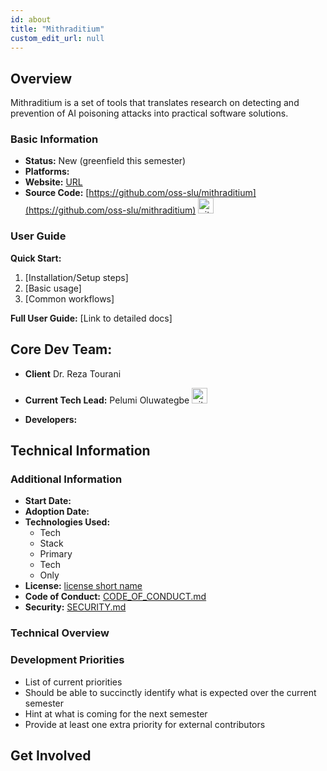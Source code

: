 ```yaml
---
id: about
title: "Mithraditium"
custom_edit_url: null
---
```


<!-- A header image is optional; if used should be no greater than 200x600 -->
<!--![Header Caption](header.png) -->

## Overview

Mithraditium is a set of tools that translates research on detecting and prevention of AI poisoning attacks into practical software solutions.

<!-- Screenshot -->
<!-- Clear description; 1-2 paragraphs -->
<!-- Demo/prview video -->

### Basic Information

- **Status:** New (greenfield this semester) <!-- Choose applicable: [Proposed (proposed by client), New (greenfield this semester), Active (and ongoing), External (ongoing third-party), -->
              <!-- Support (limited maintenance), Handoff (back to client), Archived (no further updates will be made)] -->
- **Platforms:** <!-- Choose applicable: [Mobile, Desktop, Web, API, CLI, Library] -->
- **Website:** [URL](URL)
- **Source Code:** [https://github.com/oss-slu/mithraditium](https://github.com/oss-slu/mithraditium) [<img src="/img/git-alt.svg" alt="git" width="25" height="25" />](https://github.com/oss-slu/mithraditium)
<!-- - **Download/Deployment:** 
  - [URL](URL)
  - [URL](URL)
  - [URL](URL) -->

### User Guide

<!-- Clear description; 1-2 paragraphs -->
<!-- Clear description of who should use this and how -->
<!-- Getting started steps or quick-start guide -->

**Quick Start:**
1. [Installation/Setup steps]
2. [Basic usage]
3. [Common workflows]

<!-- Link to comprehensive documentation -->
**Full User Guide:** [Link to detailed docs]

## Core Dev Team:

- **Client** Dr. Reza Tourani
<!-- - **Staff Developer:** Staff Developer Name [<img src="/img/github.svg" alt="github" width="25" height="25" />](https://github.com/username) [<img src="/img/linkedin.svg" alt="linkedin" width="25" height="25" />](https://www.linkedin.com/in/username/) -->
- **Current Tech Lead:** Pelumi Oluwategbe [<img src="/img/github.svg" alt="github" width="25" height="25" />](https://github.com/pelumitegbe)
<!-- [<img src="/img/linkedin.svg" alt="linkedin" width="25" height="25" />](https://www.linkedin.com/in/username/) [<img src="/img/portfolio.svg" alt="portfolio" width="25" height="25" />](Portfolio URL/) -->
- **Developers:**
  
  <!-- - Name (project staff) [<img src="/img/github.svg" alt="github" width="25" height="25" />](https://github.com/rcAsironman)
  - One Dev (capstone) [<img src="/img/github.svg" alt="github" width="25" height="25" />](https://github.com/username)
  - Two Dev (capstone) [<img src="/img/github.svg" alt="github" width="25" height="25" />](https://github.com/husernameaneenalsewari)
  - Green Dev (alumni) [<img src="/img/github.svg" alt="github" width="25" height="25" />](https://github.com/Ebusernameruns4)
  - Blue Dev (alumni, prior tech lead) [<img src="/img/github.svg" alt="github" width="25" height="25" />](https://github.com/SiriChanusernamedanaGarimella) [<img src="/img/linkedin.svg" alt="linkedin" width="25" height="25" />](https://www.linkedin.com/in/username/) -->
 
## Technical Information

### Additional Information

- **Start Date:** <!-- Date -->
- **Adoption Date:** <!-- Date -->
- **Technologies Used:**
  - Tech
  - Stack
  - Primary
  - Tech
  - Only
- **License:** [license short name](https://opensource.org/license/...)
- **Code of Conduct:** [CODE_OF_CONDUCT.md](URL)
- **Security:** [SECURITY.md](URL)

### Technical Overview

<!-- ![Software Architecture](architecture.png) -->
<!-- Clear description; 1-2 paragraphs -->

### Development Priorities

- List of current priorities
- Should be able to succinctly identify what is expected over the current semester
- Hint at what is coming for the next semester
- Provide at least one extra priority for external contributors

## Get Involved

<!-- Clear description; 1-2 paragraphs -->
<!-- Link to CONTRIBUTING.md -->